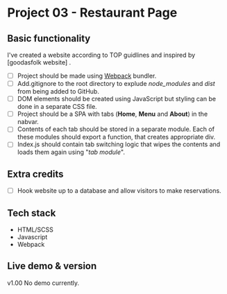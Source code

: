 # Project 03 - Restaurant Page

## Basic functionality

I've created a website according to TOP guidlines and inspired by [goodasfolk website] .

- [ ] Project should be made using [Webpack](https://webpack.js.org/) bundler.
- [ ] Add.gitignore to the root directory to explude *node_modules* and *dist* from being added to GitHub.
- [ ] DOM elements should be created using JavaScript but styling can be done in a separate CSS file.
- [ ] Project should be a SPA with tabs (__Home__, __Menu__ and __About__) in the nabvar.
- [ ] Contents of each tab should be stored in a separate module. Each of these modules should export a function, that creates appropriate div.
- [ ] Index.js should contain tab switching logic that wipes the contents and loads them again using "*tab module*".

## Extra credits

- [ ] Hook website up to a database and allow visitors to make reservations.

## Tech stack

- HTML/SCSS
- Javascript
- Webpack

## Live demo & version
v1.00
No demo currently.